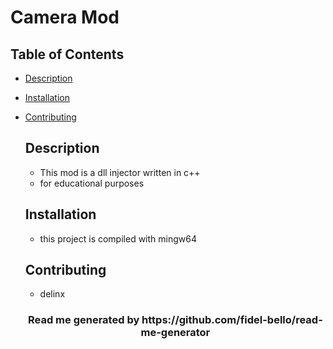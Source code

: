 # Camera Mod

## Table of Contents
* [Description](#Description)
* [Installation](#Installation)
* [Contributing](#Contributing)

  ## Description
    * This mod is a dll injector written in c++
    * for educational purposes
    
  ## Installation
    * this project is compiled with mingw64
    

  ## Contributing
    * delinx


   <h3 align="center"> Read me generated by https://github.com/fidel-bello/read-me-generator </h3>
        

